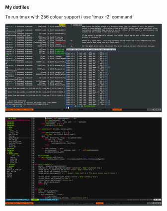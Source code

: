 **My dotfiles**

To run tmux with 256 colour support i use 'tmux -2' command

![tmux](./img/tmux.png)

![tmux+vim](./img/tmux+vim.png)
